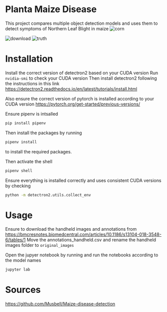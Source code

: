 # Planta Maize Disease 
This project compares multiple object detection models and uses them to detect symptoms of Northern Leaf Blight in maize
![corn](https://user-images.githubusercontent.com/37023871/124835716-c2e30380-df4f-11eb-9c97-b85b130b11c9.jpeg)

![download](https://user-images.githubusercontent.com/37023871/125842173-2dd1c324-81ce-45e7-bf7b-f8c4e67e06ef.jpg)
![truth](https://user-images.githubusercontent.com/37023871/125842178-6d54793d-ed86-4500-835c-b50342d66dc7.jpg)

# Installation
Install the correct version of detectron2 based on your CUDA version
Run `nvidia-smi` to check your CUDA version
Then install detectron2 following the instructions in this link
https://detectron2.readthedocs.io/en/latest/tutorials/install.html

Also ensure the correct version of pytorch is installed according to your CUDA version
https://pytorch.org/get-started/previous-versions/

Ensure pipenv is intsalled
```bash
pip install pipenv
```

Then install the packages by running
```bash
pipenv install
```
to install the required packages.

Then activate the shell
```bash
pipenv shell
```

Ensure everything is installed correctly and uses consistent CUDA versions by checking
```bash
python -m detectron2.utils.collect_env
```

# Usage
Ensure to download the handheld images and annotations from
https://bmcresnotes.biomedcentral.com/articles/10.1186/s13104-018-3548-6/tables/1
Move the annotations_handheld.csv and rename the handheld images folder to `original_images`

Open the jupyer notebook by running and run the notebooks according to the model names
```bash
jupyter lab
```

# Sources
https://github.com/Musbell/Maize-disease-detection
